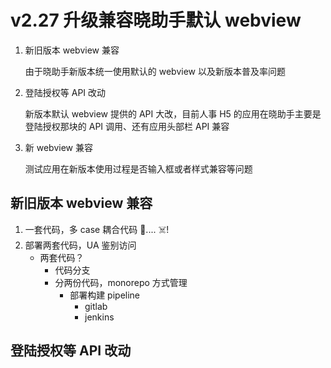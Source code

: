 # v2.27 升级兼容晓助手默认 webview

1. 新旧版本 webview 兼容

   由于晓助手新版本统一使用默认的 webview 以及新版本普及率问题

2. 登陆授权等 API 改动

   新版本默认 webview 提供的 API 大改，目前人事 H5 的应用在晓助手主要是登陆授权那块的 API 调用、还有应用头部栏 API 兼容

3. 新 webview 兼容

   测试应用在新版本使用过程是否输入框或者样式兼容等问题



## 新旧版本 webview 兼容

1. 一套代码，多 case 耦合代码 🤔.... ☠️!
2. 部署两套代码，UA 鉴别访问
   - 两套代码？
     - 代码分支
     - 分两份代码，monorepo 方式管理
       - 部署构建 pipeline
         - gitlab 
         - jenkins



## 登陆授权等 API 改动

